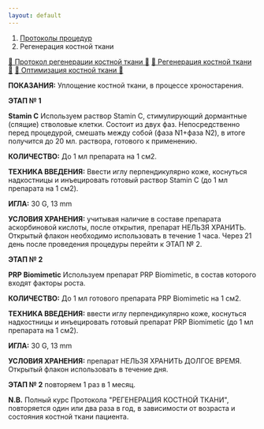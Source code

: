 ```yaml
---
layout: default
---
```


<nav aria-label="breadcrumb">
  <ol class="breadcrumb">
    <li class="breadcrumb-item"><a href="./">Протоколы процедур</a></li>
    <li class="breadcrumb-item active" aria-current="page">Регенерация костной ткани</li>
  </ol>
</nav>
<div class="list-group">
  <a href="https://disk.yandex.ru/i/KgIwVTo4n_JHjw" class="list-group-item list-group-item-action" aria-current="true">👀 Протокол регенерации костной ткани 🎦</a>
    <a href="https://disk.yandex.ru/i/AcHVn8sEHPQwQQ" class="list-group-item list-group-item-action" aria-current="true">👀 Регенерация костной ткани 🎦</a>
      <a href="https://disk.yandex.ru/i/7jSyPPxM5lxK-w" class="list-group-item list-group-item-action" aria-current="true">👀 Оптимизация костной ткани 🎦</a>
</div>

**ПОКАЗАНИЯ:**
Уплощение костной ткани, в процессе хроностарения.

**ЭТАП № 1**

**Stamin C**
Используем раствор Stamin C, стимулирующий дормантные (спящие) стволовые клетки. Состоит из двух фаз. Непосредственно перед процедурой, смешать между собой (фаза N1+фаза N2), в итоге получится до 20 мл. раствора, готового к применению.

**КОЛИЧЕСТВО:**
До 1 мл препарата на 1 см2.

**ТЕХНИКА ВВЕДЕНИЯ:**
Ввести иглу перпендикулярно коже, коснуться надкостницы и инъецировать готовый раствор Stamin C (до 1 мл препарата на 1 см2).

**ИГЛА:**
30 G, 13 mm

**УСЛОВИЯ ХРАНЕНИЯ:**
учитывая наличие в составе препарата аскорбиновой кислоты, после открытия, препарат НЕЛЬЗЯ ХРАНИТЬ. Открытый флакон необходимо использовать в течение 1 часа. Через 21 день после проведения процедуры перейти к ЭТАП № 2.

**ЭТАП № 2**

**PRP Biomimetic**
Используем препарат PRP Biomimetic, в состав которого входят факторы роста.

**КОЛИЧЕСТВО:**
До 1 мл готового препарата PRP Biomimetic на 1 см2.

**ТЕХНИКА ВВЕДЕНИЯ:**
ввести иглу перпендикулярно коже, коснуться надкостницы и инъецировать готовый препарат PRP Biomimetic (до 1 мл препарата на 1 см2).

**ИГЛА:**
30 G, 13 mm

**УСЛОВИЯ ХРАНЕНИЯ:**
препарат НЕЛЬЗЯ ХРАНИТЬ ДОЛГОЕ ВРЕМЯ. Открытый флакон использовать в течение дня.

**ЭТАП № 2** повторяем 1 раз в 1 месяц.

**N.B.** Полный курс Протокола "РЕГЕНЕРАЦИЯ КОСТНОЙ ТКАНИ", повторяется один или два раза в год, в зависимости от возраста и состояния костной ткани пациента.
